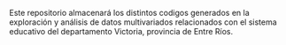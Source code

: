 Este repositorio almacenará los distintos codigos generados en la exploración y análisis de datos multivariados relacionados con el sistema educativo del departamento Victoria, provincia de Entre Ríos.

